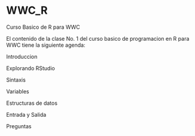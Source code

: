 # WWC_R
Curso Basico de R para WWC

El contenido de la clase No. 1 del curso basico de programacion en R para WWC tiene la siguiente agenda:

Introduccion<p> 
Explorando RStudio<p> 
Sintaxis<p> 
Variables<p> 
Estructuras de datos<p> 
Entrada y Salida<p> 
Preguntas<p> 
